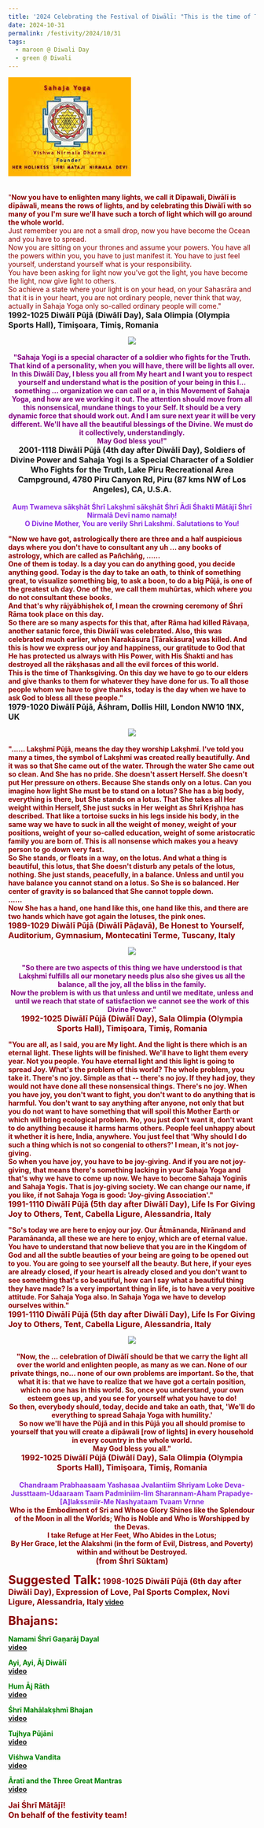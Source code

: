 ```yaml
---
title: '2024 Celebrating the Festival of Diwālī: "This is the time of Thanksgiving. On this day we have to go to our elders and give thanks to them for whatever they have done for us" '
date: 2024-10-31
permalink: /festivity/2024/10/31
tags:
  - maroon @ Diwali Day
  - green @ Diwali
---
```


<div style="text-align: left"><img src="/images/image1.png" width="250" /></div><br>

<p>
<font color="DarkRed">"<b>Now you have to enlighten many lights, we call it Dīpawali, Diwālī is dīpāwali, means the rows of lights, and by celebrating this Diwālī with so many of you I'm sure we'll have such a torch of light which will go around the whole world.</b><br>
Just remember you are not a small drop, now you have become the Ocean and you have to spread.<br>
Now you are sitting on your thrones and assume your powers. You have all the powers within you, you have to just manifest it. You have to just feel yourself, understand yourself what is your responsibility.<br>
You have been asking for light now you've got the light, you have become the light, now give light to others.<br>
So achieve a state where your light is on your head, on your Sahasrāra and that it is in your heart, you are not ordinary people, never think that way, actually in Sahaja Yoga only so-called ordinary people will come."</font><br>
<font size="+0"><b>1992-1025 Diwālī Pūjā (Diwālī Day), Sala Olimpia (Olympia Sports Hall), Timişoara, Timiş, Romania</b></font>
</p>

<div style="text-align: center"><img src="https://pub-1e517d8c73a64c9c82977d676b1fff72.r2.dev/FT0093.png" /></div>

<p style="text-align:center;">
<font color="Purple"><b>"Sahaja Yogi is a special character of a soldier who fights for the Truth. That kind of a personality, when you will have, there will be lights all over.<br>
In this Diwālī Day, I bless you all from My heart and I want you to respect yourself and understand what is the position of your being in this l... something ... organization we can call or a, in this Movement of Sahaja Yoga, and how are we working it out. The attention should move from all this nonsensical, mundane things to your Self. It should be a very dynamic force that should work out. And I am sure next year it will be very different. We'll have all the beautiful blessings of the Divine. We must do it collectively, understandingly.<br>
May God bless you!"</b></font><br>
<font size="+0"><b>2001-1118 Diwālī Pūjā (4th day after Diwālī Day), Soldiers of Divine Power and Sahaja Yogi Is a Special Character of a Soldier Who Fights for the Truth, Lake Piru Recreational Area Campground, 4780 Piru Canyon Rd, Piru (87 kms NW of Los Angeles), CA, U.S.A.</b></font><br>
<br>
<font color="BlueViolet"><b>Auṃ Twameva sākṣhāt Śhrī Lakṣhmī sākṣhāt Śhrī Ādi Śhakti Mātājī Śhrī Nirmalā Devī namo namaḥ!<br>
<b>O Divine Mother, You are verily Shri Lakshmi. Salutations to You!</b></font>
</p>

<p>
<font color="DarkRed">"Now we have got, <b>astrologically there are three and a half auspicious days where you don't have to consultant</b> any uh ... any books of astrology, which are called as Pañchāṅg, ......<br>
<b>One of them is today. Is a day you can do anything good, you decide anything good. Today is the day to take an oath, to think of something great, to visualize something big, to ask a boon, to do a big Pūjā, is one of the greatest uh day. One of the, we call them muhūrtas, which where you do not consultant these books.<br>
And that's why rājyābhiṣhek of, I mean the crowning ceremony of Śhrī Rāma took place on this day.</b><br>
So there are so many aspects for this that, after Rāma had killed Rāvaṇa, another satanic force, this Diwālī was celebrated. Also, this was celebrated much earlier, when Narakāsura [Tārakāsura] was killed. And this is how we express our joy and happiness, our gratitude to God that He has protected us always with His Power, with His Śhakti and has destroyed all the rākṣhasas and all the evil forces of this world.<br>
<b>This is the time of Thanksgiving. On this day we have to go to our elders and give thanks to them for whatever they have done for us. To all those people whom we have to give thanks, today is the day when we have to ask God to bless all these people.</b>"</font><br>
<font size="+0"><b>1979-1020 Diwālī Pūjā, Āśhram, Dollis Hill, London NW10 1NX, UK</b></font>
</p>

<div style="text-align: center"><img src="https://pub-1e517d8c73a64c9c82977d676b1fff72.r2.dev/FT0094.png" /></div>

<p>
<font color="DarkRed">"...... <b>Lakṣhmī Pūjā, means the day they worship Lakṣhmī. I've told you many a times, the symbol of Lakṣhmī was created really beautifully. And it was so that She came out of the water. Through the water She came out so clean. And She has no pride. She doesn't assert Herself. She doesn't put Her pressure on others.</b><br?
......<br>
Because She stands only on a lotus. Can you imagine how light She must be to stand on a lotus? She has a big body, everything is there, but She stands on a lotus. That She takes all Her weight within Herself, She just sucks in Her weight as Śhrī Kṛiṣhṇa has described. That like a tortoise sucks in his legs inside his body, in the same way we have to suck in all the weight of money, weight of your positions, weight of your so-called education, weight of some aristocratic family you are born of. This is all nonsense which makes you a heavy person to go down very fast.<br>
So She stands, or floats in a way, on the lotus. And what a thing is beautiful, this lotus, that She doesn't disturb any petals of the lotus, nothing. She just stands, peacefully, in a balance. Unless and until you have balance you cannot stand on a lotus. So She is so balanced. Her center of gravity is so balanced that She cannot topple down.<br>
......<br>
<b>Now She has a hand, one hand like this, one hand like this, and there are two hands which have got again the lotuses, the pink ones.</b? Yesterday you saw the pink. Pink is Her fragrance, I think is spread on the sky. And She is pink, pink because that shows that Her house, Her nature is pink. Pink is inviting, is loving. She is a very fond hostess, that She wants everybody to come in, in Her house."</font><br>
<font size="+0"><b>1989-1029 Diwālī Pūjā (Diwālī Pāḍavā), Be Honest to Yourself, Auditorium, Gymnasium, Montecatini Terme, Tuscany, Italy</b></font>
</p>

<div style="text-align: center"><img src="https://pub-1e517d8c73a64c9c82977d676b1fff72.r2.dev/FT0095.png" /></div>

<p style="text-align:center;">
<font color="Purple"><b>"So there are two aspects of this thing we have understood is that Lakṣhmī fulfills all our monetary needs plus also she gives us all the balance, all the joy, all the bliss in the family.<br>
Now the problem is with us that unless and until we meditate, unless and until we reach that state of satisfaction we cannot see the work of this Divine Power."</b></font><br>
<font size="+0"><b>1992-1025 Diwālī Pūjā (Diwālī Day), Sala Olimpia (Olympia Sports Hall), Timişoara, Timiş, Romania</b></font><br>
</p>

<p>
<font color="DarkRed">"<b>You are all, as I said, you are My light. And the light is there which is an eternal light.</b> These lights will be finished. We'll have to light them every year. Not you people. You have eternal light and this light is going to spread Joy. What's the problem of this world? The whole problem, you take it. There's no joy. Simple as that -- there's no joy. If they had joy, they would not have done all these nonsensical things. There's no joy. When you have joy, you don't want to fight, you don't want to do anything that is harmful. You don't want to say anything after anyone, not only that but you do not want to have something that will spoil this Mother Earth or which will bring ecological problem. No, you just don't want it, don't want to do anything because it harms harms others. People feel unhappy about it whether it is here, India, anywhere. You just feel that 'Why should I do such a thing which is not so congenial to others?' I mean, it's not joy-giving.<br>
So when you have joy, you have to be joy-giving. And if you are not joy-giving, that means there's something lacking in your Sahaja Yoga and that's why we have to come up now. We have to become Sahaja Yoginīs and Sahaja Yogis. That is joy-giving society. We can change our name, if you like, if not Sahaja Yoga is good: 'Joy-giving Association'."</font><br>
<font size="+0"><b>1991-1110 Diwālī Pūjā (5th day after Diwālī Day), Life Is For Giving Joy to Others, Tent, Cabella Ligure, Alessandria, Italy</b></font>
</p>

<p>
<font color="DarkRed">"<b>So's today we are here to enjoy our joy. Our Ātmānanda, Nirānand and Paramānanda, all these we are here to enjoy, which are of eternal value.</b><br>
You have to understand that now believe that you are in the Kingdom of God and all the subtle beauties of your being are going to be opened out to you. You are going to see yourself all the beauty. But here, if your eyes are already closed, if your heart is already closed and you don't want to see something that's so beautiful, how can I say what a beautiful thing they have made? Is a very important thing in life, is to have a very positive attitude. For Sahaja Yoga also. In Sahaja Yoga we have to develop ourselves within."</font><br>
<font size="+0"><b>1991-1110 Diwālī Pūjā (5th day after Diwālī Day), Life Is For Giving Joy to Others, Tent, Cabella Ligure, Alessandria, Italy</b></font>
</p>

<div style="text-align: center"><img src="https://pub-1e517d8c73a64c9c82977d676b1fff72.r2.dev/FT0096.png" /></div>

<p style="text-align:center;">
<font color="DarkRed"><b>"Now, the ... celebration of Diwālī should be that we carry the light all over the world and enlighten people, as many as we can. None of our private things, no... none of our own problems are important. So the, that what it is: that we have to realize that we have got a certain position, which no one has in this world. So, once you understand, your own esteem goes up, and you see for yourself what you have to do!<br>
So then, everybody should, today, decide and take an oath, that, 'We'll do everything to spread Sahaja Yoga with humility.'<br>
So now we'll have the Pūjā and in this Pūjā you all should promise to yourself that you will create a dīpāwali [row of lights] in every household in every country in the whole world.<br>
May God bless you all."</b></font><br>
<font size="+0"><b>1992-1025 Diwālī Pūjā (Diwālī Day), Sala Olimpia (Olympia Sports Hall), Timişoara, Timiş, Romania</b></font><br>
<br>
<font color="BlueViolet"><b>Chandraam Prabhaasaam Yashasaa Jvalantiim Shriyam Loke Deva-Jussttaam-Udaaraam 
Taam Padminiim-Iim Sharannam-Aham Prapadye-[A]lakssmiir-Me Nashyataam Tvaam Vrnne</b></font><br>
Who is the Embodiment of Sri and Whose Glory Shines like the Splendour of the Moon in all the Worlds; Who is Noble and Who is Worshipped by the Devas.<br>
I take Refuge at Her Feet, Who Abides in the Lotus;<br>
By Her Grace, let the Alakshmi (in the form of Evil, Distress, and Poverty) within and without be Destroyed.<br>
<font size="+0"><b>(from Śhrī Sūktam)</b></font><br>
</p>

<font size="+2"><b>Suggested Talk:</b></font> 
<font size="+0"><b>1998-1025 Diwālī Pūjā (6th day after Diwālī Day), Expression of Love, Pal Sports Complex, Novi Ligure, Alessandria, Italy</b></font>
<a href="https://vimeo.com/video/82917438"> video</a><br>

<font size="+2"><b>Bhajans:</b></font>

<p>
<font color="green"><b>Namami Śhrī Gaṇarāj Dayal</b></font><br>
<a href="https://seven-teams.github.io/Videos_Links.html">video</a>
</p>

<p>
<font color="green"><b>Ayi, Ayi, Āj Diwālī</b></font><br>
<a href="https://seven-teams.github.io/Videos_Links.html">video</a>
</p>

<p>
<font color="green"><b>Hum Āj Rāth</b></font><br>
<a href="https://seven-teams.github.io/Videos_Links.html">video</a> 
</p>

<p>
<font color="green"><b>Śhrī Mahālakṣhmī Bhajan</b></font><br>
<a href="https://seven-teams.github.io/Videos_Links.html">video</a>
</p>

<p>
<font color="green"><b>Tujhya Pūjāni</b></font><br>
<a href="https://seven-teams.github.io/Videos_Links.html">video</a>
</p>

<p>
<font color="green"><b>Viśhwa Vandita</b></font><br>
<a href="https://seven-teams.github.io/Videos_Links.html">video</a> 
</p>

<p>
<font color="green"><b>Āratī and the Three Great Mantras</b></font><br>
<a href="https://seven-teams.github.io/Videos_Links.html">video</a>
</p>


<p>
<font size="+0">Jai Śhrī Mātājī!<br>
On behalf of the festivity team!</font>
</p>
